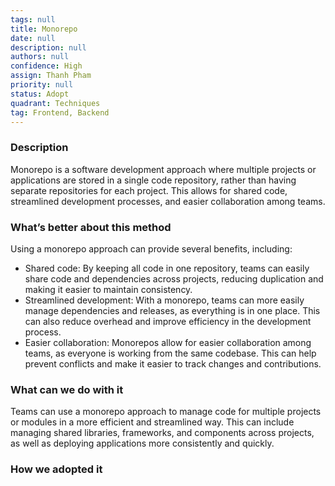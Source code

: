 ```yaml
---
tags: null
title: Monorepo
date: null
description: null
authors: null
confidence: High
assign: Thanh Pham
priority: null
status: Adopt
quadrant: Techniques
tag: Frontend, Backend
---
```


<!-- table_of_contents 18337690-8620-4518-832c-e3248abb2fbe -->

### Description
Monorepo is a software development approach where multiple projects or applications are stored in a single code repository, rather than having separate repositories for each project. This allows for shared code, streamlined development processes, and easier collaboration among teams.

### What’s better about this method
Using a monorepo approach can provide several benefits, including:

* Shared code: By keeping all code in one repository, teams can easily share code and dependencies across projects, reducing duplication and making it easier to maintain consistency.
* Streamlined development: With a monorepo, teams can more easily manage dependencies and releases, as everything is in one place. This can also reduce overhead and improve efficiency in the development process.
* Easier collaboration: Monorepos allow for easier collaboration among teams, as everyone is working from the same codebase. This can help prevent conflicts and make it easier to track changes and contributions.

### What can we do with it
Teams can use a monorepo approach to manage code for multiple projects or modules in a more efficient and streamlined way. This can include managing shared libraries, frameworks, and components across projects, as well as deploying applications more consistently and quickly.

### How we adopted it
<!-- child_database c9cef98e-1035-48a1-80f6-44d3f0e550d2 -->
